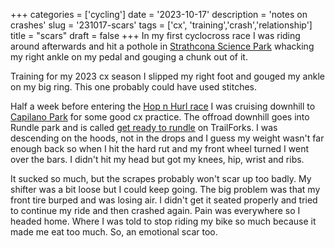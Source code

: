 +++
categories = ['cycling']
date = '2023-10-17'
description = 'notes on crashes'
slug = '231017-scars'
tags = ['cx', 'training','crash','relationship']
title = "scars"
draft = false
+++
In my first cyclocross race I was riding around afterwards and hit a pothole in [Strathcona Science Park](../strathconasciencepark/) whacking my right ankle on my pedal and gouging a chunk out of it.

Training for my 2023 cx season I slipped my right foot and gouged my ankle on my big ring. This one probably could have used stitches.

Half a week before entering the [Hop n Hurl race](../hopnhurl2023/) I was cruising downhill to [Capilano Park](../capilanopark/) for some good cx practice. The offroad downhill goes into Rundle park and is called [get ready to rundle](https://www.trailforks.com/trails/get-ready-to-rundle-60390/) on TrailForks. I was descending on the hoods, not in the drops and I guess my weight wasn't far enough back so when I hit the hard rut and my front wheel turned I went over the bars. I didn't hit my head but got my knees, hip, wrist and ribs. 

It sucked so much, but the scrapes probably won't scar up too badly. My shifter was a bit loose but I could keep going. The big problem was that my front tire burped and was losing air. I didn't get it seated properly and tried to continue my ride and then crashed again. Pain was everywhere so I headed home. Where I was told to stop riding my bike so much because it made me eat too much. So, an emotional scar too.
